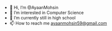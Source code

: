- 👋 Hi, I’m @AyaanMohsin
- 👀 I’m interested in Computer Science 
- 🌱 I’m currently still in high school
- 📫 How to reach me ayaanmohsin59@gmail.com

<!---
AyaanMohsin/AyaanMohsin is a ✨ special ✨ repository because its `README.md` (this file) appears on your GitHub profile.
You can click the Preview link to take a look at your changes.
--->
